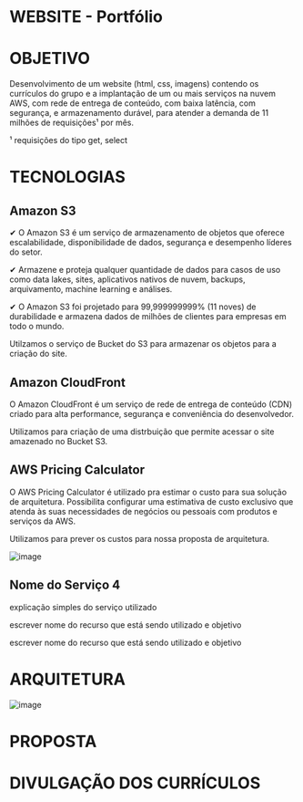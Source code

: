 # WEBSITE - Portfólio

# OBJETIVO

Desenvolvimento de um website (html, css, imagens) contendo os currículos do grupo e a implantação de um ou mais serviços na nuvem AWS, com rede de entrega de conteúdo, com baixa latência, com segurança, e armazenamento durável, para atender a demanda de 11 milhões de requisições¹ por mês.

¹ requisições do tipo get, select

# TECNOLOGIAS

## Amazon S3

✔ O Amazon S3 é um serviço de armazenamento de objetos que oferece escalabilidade, disponibilidade de dados, segurança e desempenho líderes do setor.

✔ Armazene e proteja qualquer quantidade de dados para casos de uso como data lakes, sites, aplicativos nativos de nuvem, backups, arquivamento, machine learning e análises.

✔ O Amazon S3 foi projetado para 99,999999999% (11 noves) de durabilidade e armazena dados de milhões de clientes para empresas em todo o mundo.

Utilzamos o serviço de Bucket do S3 para armazenar os objetos para a criação do site.

## Amazon CloudFront

O Amazon CloudFront é um serviço de rede de entrega de conteúdo (CDN) criado para alta performance, segurança e conveniência do desenvolvedor.

Utilizamos para criação de uma distrbuição que permite acessar o site amazenado no Bucket S3.

## AWS Pricing Calculator

O AWS Pricing Calculator é utilizado pra estimar o custo para sua solução de arquitetura. Possibilita configurar uma estimativa de custo exclusivo que atenda às suas necessidades de negócios ou pessoais com produtos e serviços da AWS.

Utilizamos para prever os custos para nossa proposta de arquitetura.

![image](https://github.com/ajuliamm/website-tcc-edn/assets/124359272/0f158d2d-f8f8-412a-99a1-950d95d5d85a)


## Nome do Serviço 4

explicação simples do serviço utilizado

escrever nome do recurso que está sendo utilizado e objetivo

escrever nome do recurso que está sendo utilizado e objetivo
# ARQUITETURA
![image](https://github.com/ajuliamm/website-tcc-edn/assets/124359272/4e7c98bf-5124-4d14-a2d6-2188b2682558)


# PROPOSTA
# DIVULGAÇÃO DOS CURRÍCULOS

